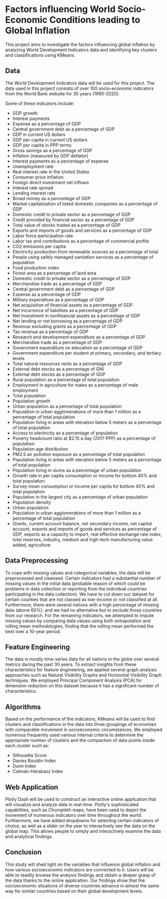# Factors influencing World Socio-Economic Conditions leading to Global Inflation

This project aims to investigate the factors influencing global inflation by analyzing World Development Indicators data and identifying key clusters and classifications using KMeans. 

## Data

The World Development Indicators data will be used for this project. 
The data used in this project consists of over 100 socio-economic indicators from the World Bank website for 30 years (1990-2020). 

Some of these indicators include:
- GDP growth
- Interest payments
- Expense as a percentage of GDP
- Central government debt as a percentage of GDP
- GDP in current US dollars
- GDP per capita in current US dollars
- GDP per capita in PPP terms
- Gross savings as a percentage of GDP
- Inflation (measured by GDP deflator)
- Interest payments as a percentage of expense
- Unemployment rate
- Real interest rate in the United States
- Consumer price inflation
- Foreign direct investment net inflows
- Interest rate spread
- Lending interest rate
- Broad money as a percentage of GDP
- Market capitalization of listed domestic companies as a percentage of GDP
- Domestic credit to private sector as a percentage of GDP
- Credit provided by financial sector as a percentage of GDP
- Total value of stocks traded as a percentage of GDP
- Exports and imports of goods and services as a percentage of GDP
- Labor force participation rate
- Labor tax and contributions as a percentage of commercial profits
- CO2 emissions per capita
- Electricity production from renewable sources as a percentage of total
- People using safely managed sanitation services as a percentage of population
- Food production index
- Forest area as a percentage of land area
- Domestic credit to private sector as a percentage of GDP
- Merchandise trade as a percentage of GDP
- Central government debt as a percentage of GDP
- Expense as a percentage of GDP
- Military expenditure as a percentage of GDP
- Net acquisition of financial assets as a percentage of GDP
- Net incurrence of liabilities as a percentage of GDP
- Net investment in nonfinancial assets as a percentage of GDP
- Net lending or net borrowing as a percentage of GDP
- Revenue excluding grants as a percentage of GDP
- Tax revenue as a percentage of GDP
- Research and development expenditure as a percentage of GDP
- Merchandise trade as a percentage of GDP
- Government expenditure on education as a percentage of GDP
- Government expenditure per student at primary, secondary, and tertiary levels
- Total natural resources rents as a percentage of GDP
- External debt stocks as a percentage of GNI
- External debt stocks as a percentage of GDP
- Rural population as a percentage of total population
- Employment in agriculture for males as a percentage of male employment
- Total population
- Population growth
- Urban population as a percentage of total population
- Population in urban agglomerations of more than 1 million as a percentage of total population
- Population living in areas with elevation below 5 meters as a percentage of total population
- Access to electricity as a percentage of population
- Poverty headcount ratio at $2.15 a day (2017 PPP) as a percentage of population
- Population age distribution
- PM2.5 air pollution exposure as a percentage of total population
- Population living in areas with elevation below 5 meters as a percentage of total population
- Population living in slums as a percentage of urban population
- Growth rate in per capita consumption or income for bottom 40% and total population
- Survey mean consumption or income per capita for bottom 40% and total population
- Population in the largest city as a percentage of urban population
- Population density
- Urban population
- Population in urban agglomerations of more than 1 million as a percentage of total population
- Grants, current account balance, net secondary income, net capital account, exports and imports of goods and services as percentage of GDP, exports as a capacity to import, real effective exchange rate index, total reserves, industry, medium and high-tech manufacturing value added, agriculture

## Data Preprocessing

To cope with missing values and categorical variables, the data will be preprocessed and cleansed. Certain indicators had a substantial number of missing values in the initial data (probable reason of which could be problems in data collection or reporting from the individual countries participating in the data collection).
We have to cut down our dataset for certain counties that are not classed as low-income or not classified at all.
Furthermore, there were several nations with a high percentage of missing data (above 60%), and we had no alternative but to exclude those countries from our research.
For the remaining indicators, we attempted to impute missing values by comparing data values using both extrapolation and rolling mean methodologies, finding that the rolling mean performed the best over a 10-year period.

## Feature Engineering

The data is mostly time-series data for all nations in the globe over several metrics during the past 30 years.
To extract insights from these characteristics for feature engineering, we applied several graph analysis approaches such as Natural Visibility Graphs and Horizontal Visibility Graph techniques.
We employed Principal Component Analysis (PCA) for dimension reduction on this dataset because it has a significant number of characteristics.


## Algorithms

Based on the performance of the indicators, KMeans will be used to find clusters and classifications in the data into three groupings of economies with comparable movement in socioeconomic circumstances.
We employed numerous frequently used various internal criteria to determine the appropriate number of clusters and the compaction of data points inside each cluster such as:
- Silhouette Score
- Davies Bouldin Index
- Dunn Index
- Calinski-Harabasz Index

## Web Application

Plotly Dash will be used to construct an interactive online application that will visualize and analyze data in real-time. Plotly's sophisticated capabilities, such as Choropleth maps, have been used to depict the movement of numerous indicators over time throughout the world.
Furthermore, we have added dropdowns for selecting certain indicators of choice, as well as a slider on the year to interactively see the data on the global map.
This allows people to simply and interactively examine the data and analytical findings.

## Conclusion

This study will shed light on the variables that influence global inflation and how various socioeconomic indicators are connected to it. 
Users will be able to readily browse the analysis findings and obtain a deeper grasp of the data thanks to the online application.
Our findings show that the socioeconomic situations of diverse countries advance in almost the same way for similar countries based on their global development levels.
